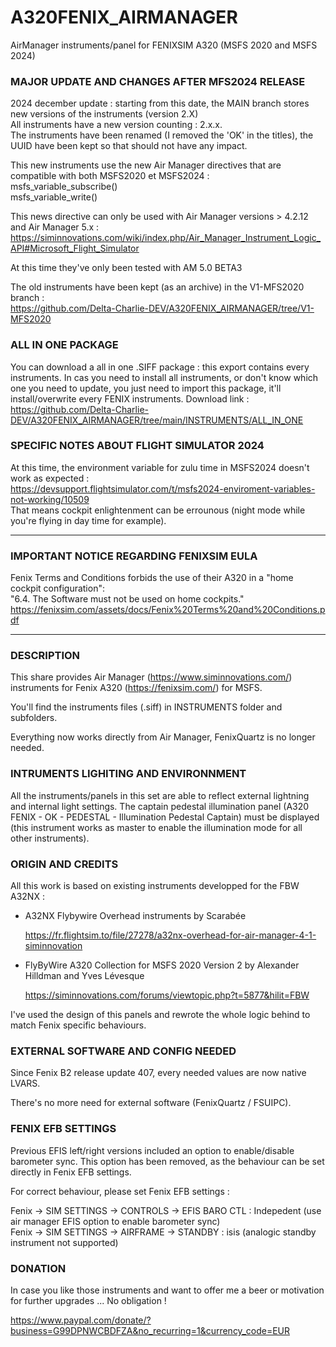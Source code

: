 # A320FENIX_AIRMANAGER
AirManager instruments/panel for FENIXSIM A320 (MSFS 2020 and MSFS 2024)

### MAJOR UPDATE AND CHANGES AFTER MFS2024 RELEASE
2024 december update : starting from this date, the MAIN branch stores new versions of the instruments (version 2.X)  
All instruments have a new version counting : 2.x.x.  
The instruments have been renamed (I removed the 'OK' in the titles), the UUID have been kept so that should not have any impact.  

This new instruments use the new Air Manager directives that are compatible with both MSFS2020 et MSFS2024 :  
	msfs_variable_subscribe()  
	msfs_variable_write()  
	
This news directive can only be used with Air Manager versions  > 4.2.12 and Air Manager 5.x :  
https://siminnovations.com/wiki/index.php/Air_Manager_Instrument_Logic_API#Microsoft_Flight_Simulator

At this time they've only been tested with AM 5.0 BETA3

The old instruments have been kept (as an archive) in the V1-MFS2020 branch :   
https://github.com/Delta-Charlie-DEV/A320FENIX_AIRMANAGER/tree/V1-MFS2020

### ALL IN ONE PACKAGE
You can download a all in one .SIFF package : this export contains every instruments.
In cas you need to install all instruments, or don't know which one you need to update, you just need to import
this package, it'll install/overwrite every FENIX instruments.
Download link :  
https://github.com/Delta-Charlie-DEV/A320FENIX_AIRMANAGER/tree/main/INSTRUMENTS/ALL_IN_ONE

### SPECIFIC NOTES ABOUT FLIGHT SIMULATOR 2024
At this time, the environment variable for zulu time in MSFS2024 doesn't work as expected :  
https://devsupport.flightsimulator.com/t/msfs2024-enviroment-variables-not-working/10509  
That means cockpit enlightenment can be errounous (night mode while you're flying in day time for example).


****************************************************************
### IMPORTANT NOTICE REGARDING FENIXSIM EULA

Fenix Terms and Conditions forbids the use of their A320 in a "home cockpit configuration":  
"6.4. The Software must not be used on home cockpits."  
https://fenixsim.com/assets/docs/Fenix%20Terms%20and%20Conditions.pdf

****************************************************************

### DESCRIPTION

This share provides Air Manager (https://www.siminnovations.com/) instruments for Fenix A320 (https://fenixsim.com/) for MSFS.

You'll find the instruments files (.siff) in INSTRUMENTS folder and subfolders.

Everything now works directly from Air Manager, FenixQuartz is no longer needed.

### INTRUMENTS LIGHITING AND ENVIRONNMENT

All the instruments/panels in this set are able to reflect external lightning and internal light settings. The captain pedestal illumination panel (A320 FENIX - OK - PEDESTAL - Illumination Pedestal Captain) must be displayed (this instrument works as master to enable the illumination mode for all other instruments).

### ORIGIN AND CREDITS

All this work is based on existing instruments developped for the FBW A32NX :
- A32NX Flybywire Overhead instruments by Scarabée 

    https://fr.flightsim.to/file/27278/a32nx-overhead-for-air-manager-4-1-siminnovation
- FlyByWire A320 Collection for MSFS 2020 Version 2 by Alexander Hilldman and Yves Lévesque

    https://siminnovations.com/forums/viewtopic.php?t=5877&hilit=FBW
    
I've used the design of this panels and rewrote the whole logic behind to match Fenix specific behaviours.

### EXTERNAL SOFTWARE AND CONFIG NEEDED

Since Fenix B2 release update 407, every needed values are now native LVARS.

There's no more need for external software (FenixQuartz / FSUIPC).


### FENIX EFB SETTINGS

Previous EFIS left/right versions included an option to enable/disable barometer sync. This option has been removed, as the behaviour can be set directly in Fenix EFB settings.

For correct behaviour, please set Fenix EFB settings  : 

Fenix -> SIM SETTINGS -> CONTROLS -> EFIS BARO CTL : Indepedent (use air manager EFIS option to enable barometer sync)  
Fenix -> SIM SETTINGS -> AIRFRAME -> STANDBY : isis (analogic standby instrument not supported)

### DONATION

In case you like those instruments and want to offer me a beer or motivation for further upgrades ... No obligation !

https://www.paypal.com/donate/?business=G99DPNWCBDFZA&no_recurring=1&currency_code=EUR